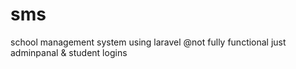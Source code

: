 # sms
school management system
 using laravel
 @not fully functional
 just adminpanal & student logins
 
